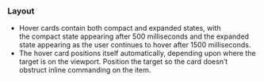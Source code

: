 ### Layout

- Hover cards contain both compact and expanded states, with the compact state appearing after 500 milliseconds and the expanded state appearing as the user continues to hover after 1500 milliseconds.
- The hover card positions itself automatically, depending upon where the target is on the viewport. Position the target so the card doesn’t obstruct inline commanding on the item.
